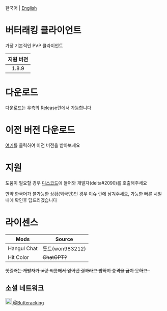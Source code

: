 한국어 | [English](https://github.com/ButterackingClient/ButterackingClient/blob/main/README_ENGLISH.md)

# 버터래킹 클라이언트
 가장 기본적인 PVP 클라이언트
 
| 지원 버전  |
|:-----:|
| 1.8.9 |

# 다운로드
 다운로드는 우측의 Release란에서 가능합니다

# 이전 버전 다운로드
 [여기](https://kmw23.synology.me:5001/fsdownload/IiT6rR7ID/ButterackingClient)를 클릭하여 이전 버전을 받아보세요

# 지원
 도움이 필요할 경우 [디스코드](https://discord.gg/BgH7XUreff)에 들어와 개발자(delta#2090)를 호출해주세요
 
 만약 한국어가 불가능한 상황(외국인)인 경우 이슈 란에 남겨주세요, 가능한 빠른 시일내에 확인후 답드리겠습니다

# 라이센스
| Mods        | Source       |
| ----------- | ------------ |
| Hangul Chat | 룻트(won983212) |
| Hit Color   | ~~ChatGPT?~~ |

~~힛컬러는 개발자가 ai랑 씨름해서 얻어낸 결과라고 밝혀져 충격을 금치 못하고..~~

## 소셜 네트워크
<a href="https://www.youtube.com/@Butteracking" target="_blank"> 
 <img src="https://cdn.discordapp.com/attachments/1113703627358470185/1117400943462449152/youtube.ico" width=20px height=20px> @Butteracking
</a>
